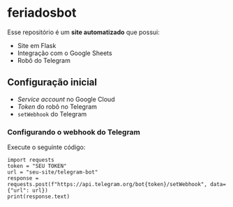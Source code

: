 # feriadosbot

Esse repositório é um **site automatizado** que possui:

- Site em Flask
- Integração com o Google Sheets
- Robô do Telegram

## Configuração inicial
- *Service account* no Google Cloud
- *Token* do robô no Telegram
- `setWebhook` do Telegram

### Configurando o webhook do Telegram

Execute o seguinte código:
```
import requests
token = "SEU TOKEN"
url = "seu-site/telegram-bot"
response = requests.post(f"https://api.telegram.org/bot{token}/setWebhook", data={"url": url})
print(response.text)
